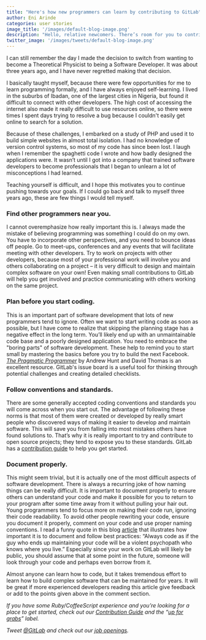 ```yaml
---
title: "Here's how new programmers can learn by contributing to GitLab"
author: Eni Arinde
categories: user stories
image_title: '/images/default-blog-image.png'
description: "Hello, relative newcomers. There’s room for you to contribute, too. You can start by finding other programmers, making a plan before you code, documenting properly, and poking around on GitLab so you're never ever learning in a vacuum."
twitter_image: '/images/tweets/default-blog-image.png'
---
```


I can still remember the day I made the decision to switch from wanting to become a Theoretical Physicist to being a Software Developer. It was about three years ago, and I have never regretted making that decision.

I basically taught myself, because there were few opportunities for me to learn programming formally, and I have always enjoyed self-learning. I lived in the suburbs of Ibadan, one of the largest cities in Nigeria, but found it difficult to connect with other developers. The high cost of accessing the internet also made it really difficult to use resources online, so there were times I spent days trying to resolve a bug because I couldn't easily get online to search for a solution.

<!--more-->

Because of these challenges, I embarked on a study of PHP and used it to build simple websites in almost total isolation. I had no knowledge of version control systems, so most of my code has since been lost. I laugh when I remember the spaghetti code I wrote and how badly designed the applications were. It wasn’t until I got into a company that trained software developers to become professionals that I began to unlearn a lot of misconceptions I had learned.

Teaching yourself is difficult, and I hope this motivates you to continue pushing towards your goals. If I could go back and talk to myself three years ago, these are few things I would tell myself.

### Find other programmers near you.

I cannot overemphasize how really important this is. I always made the mistake of believing programming was something I could do on my own. You have to incorporate other perspectives, and you need to bounce ideas off people. Go to meet-ups, conferences and any events that will facilitate meeting with other developers. Try to work on projects with other developers, because most of your professional work will involve you and others collaborating on a project – it is very difficult to design and maintain complex software on your own! Even making small contributions to GitLab will help you get involved and practice communicating with others working on the same project.

### Plan before you start coding.

This is an important part of software development that lots of new programmers tend to ignore. Often we want to start writing code as soon as possible, but I have come to realize that skipping the planning stage has a negative effect in the long term. You’ll likely end up with an unmaintainable code base and a poorly designed application. You need to embrace the "boring parts" of software development. These help to remind you to start small by mastering the basics before you try to build the next Facebook. [_The Pragmatic Programmer_](https://www.amazon.com/Pragmatic-Programmer-Journeyman-Master/dp/020161622X) by Andrew Hunt and David Thomas is an excellent resource. GitLab's issue board is a useful tool for thinking through potential challenges and creating detailed checklists.

### Follow conventions and standards.

There are some generally accepted coding conventions and standards you will come across when you start out. The advantage of following these norms is that most of them were created or developed by really smart people who discovered ways of making it easier to develop and maintain software. This will save you from falling into most mistakes others have found solutions to. That’s why it is really important to try and contribute to open source projects; they tend to expose you to these standards. GitLab has a [contribution guide]( https://gitlab.com/gitlab-org/gitlab-ce/blob/master/CONTRIBUTING.md) to help you get started.  

### Document properly.

This might seem trivial, but it is actually one of the most difficult aspects of software development. There is always a recurring joke of how naming things can be really difficult. It is important to document properly to ensure others can understand your code and make it possible for you to return to your program after some time away from it without pulling your hair out. Young programmers tend to focus more on making their code run, ignoring their code readability. To avoid other people rewriting your code, ensure you document it properly, comment on your code and use proper naming conventions. I read a funny quote in this blog [article](http://blog.codinghorror.com/coding-for-violent-psychopaths/) that illustrates how important it is to document and follow best practices: “Always code as if the guy who ends up maintaining your code will be a violent psychopath who knows where you live.” Especially since your work on GitLab will likely be public, you should assume that at some point in the future, someone will look through your code and perhaps even borrow from it.   

Almost anyone can learn how to code, but it takes tremendous effort to learn how to build complex software that can be maintained for years. It will be great if more experienced developers reading this article give feedback or add to the points given above in the comment section.  

_If you have some Ruby/CoffeeScript experience and you’re looking for a place to get started, check out our [Contribution Guide]( https://gitlab.com/gitlab-org/gitlab-ce/blob/master/CONTRIBUTING.md) and the “[up for grabs]( https://gitlab.com/gitlab-org/gitlab-ce/blob/master/CONTRIBUTING.md#i-want-to-contribute)” label._

_Tweet [@GitLab](https://twitter.com/gitlab) and check out our [job openings](https://about.gitlab.com/jobs/)._
